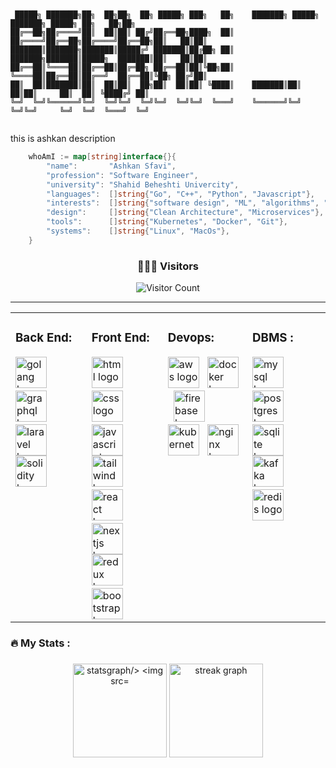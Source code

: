 ```


 █████╗ ███████╗██╗  ██╗██╗  ██╗ █████╗ ███╗   ██╗    ███████╗ █████╗ ███████╗ █████╗ ██╗   ██╗██╗
██╔══██╗██╔════╝██║  ██║██║ ██╔╝██╔══██╗████╗  ██║    ██╔════╝██╔══██╗██╔════╝██╔══██╗██║   ██║██║
███████║███████╗███████║█████╔╝ ███████║██╔██╗ ██║    ███████╗███████║█████╗  ███████║██║   ██║██║
██╔══██║╚════██║██╔══██║██╔═██╗ ██╔══██║██║╚██╗██║    ╚════██║██╔══██║██╔══╝  ██╔══██║╚██╗ ██╔╝██║
██║  ██║███████║██║  ██║██║  ██╗██║  ██║██║ ╚████║    ███████║██║  ██║██║     ██║  ██║ ╚████╔╝ ██║
╚═╝  ╚═╝╚══════╝╚═╝  ╚═╝╚═╝  ╚═╝╚═╝  ╚═╝╚═╝  ╚═══╝    ╚══════╝╚═╝  ╚═╝╚═╝     ╚═╝  ╚═╝  ╚═══╝  ╚═╝


```


<p>this is ashkan description</p>


```go
	whoAmI := map[string]interface{}{
		"name":       "Ashkan Sfavi",
		"profession": "Software Engineer",
		"university": "Shahid Beheshti Univercity",
		"languages":  []string{"Go", "C++", "Python", "Javascript"},
		"interests":  []string{"software design", "ML", "algorithms", "cloud", "webRTC"},
		"design":     []string{"Clean Architecture", "Microservices"},
		"tools":      []string{"Kubernetes", "Docker", "Git"},
		"systems":    []string{"Linux", "MacOs"},
	}
```

<div align="center">
    <h3> 👨🏻‍💻 Visitors </h3>
    <img src="https://profile-counter.glitch.me/{YOUR USER}/count.svg" alt="Visitor Count" />
</div>
<hr />
<section>
 <table align="center">
  <tr>
   <td valign="top">
    <h3 align="left">Back End:</h3>
      <img src="https://skillicons.dev/icons?i=go" height="50" alt="golang logo"  />
      <img width="5" />
      <img src="https://skillicons.dev/icons?i=graphql" height="50" alt="graphql logo"  />
      <img width="5" />
      <img src="https://skillicons.dev/icons?i=laravel" height="50" alt="laravel logo"  />
    <br />
      <img src="https://skillicons.dev/icons?i=solidity" height="50" alt="solidity logo"  />
      <img width="5" />
   </td>
   <td valign="top">
    <h3 align="left">Front End:</h3>
      <img src="https://skillicons.dev/icons?i=html" height="50" alt="html logo"  />
      <img width="5" />
      <img src="https://skillicons.dev/icons?i=css" height="50" alt="css logo"  />
      <img width="5" />
      <img src="https://skillicons.dev/icons?i=js" height="50" alt="javascript logo"  />
    <br />
      <img src="https://skillicons.dev/icons?i=tailwind" height="50" alt="tailwind logo"  />
      <img width="5" />
      <img src="https://skillicons.dev/icons?i=react" height="50" alt="react logo"  />
      <img width="5" />
      <img src="https://skillicons.dev/icons?i=nextjs" height="50" alt="nextjs logo"  />
    <br />
      <img src="https://skillicons.dev/icons?i=redux" height="50" alt="redux logo"  />
      <img width="5" />
      <img src="https://skillicons.dev/icons?i=bootstrap" height="50" alt="bootstrap logo"  />
   </td>
   <td valign="top">
    <h3 align="left">Devops:</h3>
    <img src="https://skillicons.dev/icons?i=aws" height="50" alt="aws logo"  />
      <img width="5" />
      <img src="https://skillicons.dev/icons?i=docker" height="50" alt="docker logo"  />
      <img width="5" />
      <img src="https://skillicons.dev/icons?i=firebase" height="50" alt="firebase logo"  />
    <br />
      <img src="https://skillicons.dev/icons?i=kubernetes" height="50" alt="kubernetes logo"  />
      <img width="5" />
      <img src="https://skillicons.dev/icons?i=nginx" height="50" alt="nginx logo"  />
      <img width="5" />
   </td>
   <td valign="top">
    <h3>DBMS : </h3>
    <img src="https://skillicons.dev/icons?i=mysql" height="50" alt="mysql logo"  />
      <img width="5" />
      <img src="https://skillicons.dev/icons?i=postgres" height="50" alt="postgres logo"  />
      <img width="5" />
      <img src="https://skillicons.dev/icons?i=sqlite" height="50" alt="sqlite logo"  />
    <br />
      <img src="https://skillicons.dev/icons?i=kafka" height="50" alt="kafka logo"  />
      <img width="5" />
      <img src="https://skillicons.dev/icons?i=redis" height="50" alt="redis logo"  />
      <img width="5" />
   </td>
  </tr>
 </table>
</section>
<div>

###

<h3 align="left">🔥   My Stats :</h3>

###

<div align="center">
  <img src="https://github-readme-stats.vercel.app/api?username=ashkansafavi&hide_title=true&hide_rank=true&show_icons=true&include_all_commits=true&count_private=true&disable_animations=false&theme=dracula&locale=en&hide_border=true&order=1"height="150"alt="statsgraph/>
   
  <img src="https://github-readme-stats.vercel.app/api/top-langs?username=ashkansafavi&locale=en&hide_title=false&layout=compact&card_width=320&langs_count=5&theme=dracula&hide_border=true&order=2" height="150" alt="languages graph" />
  
  <img src="https://streak-stats.demolab.com?user=ashkansafavi&locale=en&mode=weekly&theme=dracula&hide_border=true&border_radius=5&order=3" height="150" alt="streak graph"  />

</div>

###
